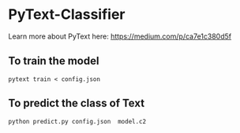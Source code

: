 # PyText-Classifier
Learn more about PyText here: https://medium.com/p/ca7e1c380d5f

## To train the model
```
pytext train < config.json
```

## To predict the class of Text
```
python predict.py config.json  model.c2
```

